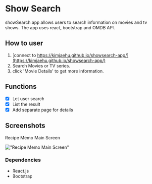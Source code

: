 # Show Search

showSearch app allows users to search information on movies and tv shows. The app uses react, bootstrap and OMDB API.

## How to user

1. [connect to https://kimjaehu.github.io/showsearch-app/](https://kimjaehu.github.io/showsearch-app/)
2. Search Movies or TV series.
3. click 'Movie Details' to get more information.

## Functions

- [x] Let user search
- [x] List the result
- [x] Add separate page for details

## Screenshots

<p>Recipe Memo Main Screen</p>

!["Recipe Memo Main Screen"](https://github.com/kimjaehu/RecipeMemo/blob/master/public/img/sce)

### Dependencies

- React.js
- Bootstrap
